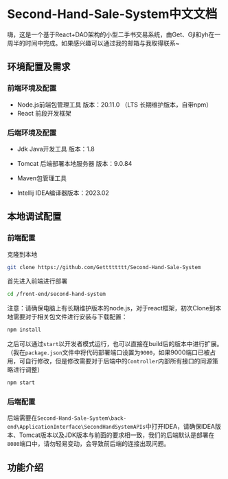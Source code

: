 # Second-Hand-Sale-System中文文档

嗨，这是一个基于React+DAO架构的小型二手书交易系统，由Get、Gjl和yh在一周半的时间中完成。如果感兴趣可以通过我的邮箱与我取得联系~

## 环境配置及需求

### 前端环境及配置

- Node.js前端包管理工具 版本：20.11.0 （LTS 长期维护版本，自带npm）
- React 前段开发框架

### 后端环境及配置

- Jdk Java开发工具 版本：1.8

- Tomcat 后端部署本地服务器 版本：9.0.84

- Maven包管理工具
- Intellij IDEA编译器版本：2023.02

## 本地调试配置

### 前端配置

克隆到本地

``````bash
git clone https://github.com/Getttttttt/Second-Hand-Sale-System
``````

首先进入前端进行部署

```bash
cd /front-end/second-hand-system
```

注意：请确保电脑上有长期维护版本的node.js，对于react框架，初次Clone到本地需要对于相关包文件进行安装与下载配置：

```bash
npm install
```

之后可以通过`start`以开发者模式运行，也可以直接在build后的版本中进行扩展。（我在`package.json`文件中将代码部署端口设置为`9000`，如果9000端口已被占用，可自行修改，但是修改需要对于后端中的`Controller`内部所有接口的同源策略进行调整）

```bash
npm start
```

### 后端配置

后端需要在`Second-Hand-Sale-System\back-end\ApplicationInterface\SecondHandSystemAPIs`中打开IDEA，请确保IDEA版本、Tomcat版本以及JDK版本与前面的要求相一致，我们的后端默认是部署在`8080`端口中，请勿轻易变动，会导致前后端的连接出现问题。

## 功能介绍

